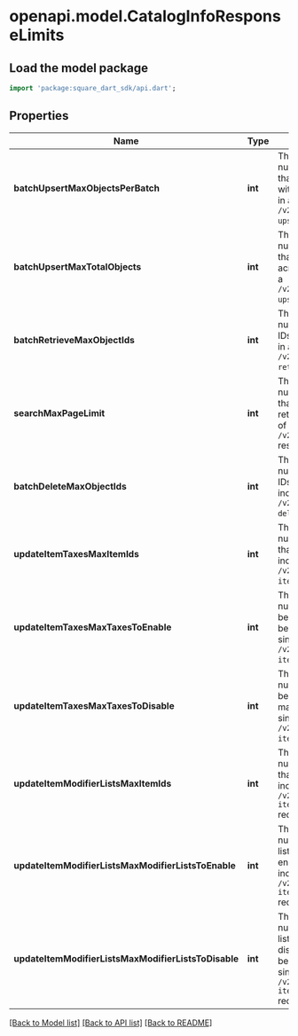 # openapi.model.CatalogInfoResponseLimits

## Load the model package
```dart
import 'package:square_dart_sdk/api.dart';
```

## Properties
Name | Type | Description | Notes
------------ | ------------- | ------------- | -------------
**batchUpsertMaxObjectsPerBatch** | **int** | The maximum number of objects that may appear within a single batch in a `/v2/catalog/batch-upsert` request. | [optional] 
**batchUpsertMaxTotalObjects** | **int** | The maximum number of objects that may appear across all batches in a `/v2/catalog/batch-upsert` request. | [optional] 
**batchRetrieveMaxObjectIds** | **int** | The maximum number of object IDs that may appear in a `/v2/catalog/batch-retrieve` request. | [optional] 
**searchMaxPageLimit** | **int** | The maximum number of results that may be returned in a page of a `/v2/catalog/search` response. | [optional] 
**batchDeleteMaxObjectIds** | **int** | The maximum number of object IDs that may be included in a single `/v2/catalog/batch-delete` request. | [optional] 
**updateItemTaxesMaxItemIds** | **int** | The maximum number of item IDs that may be included in a single `/v2/catalog/update-item-taxes` request. | [optional] 
**updateItemTaxesMaxTaxesToEnable** | **int** | The maximum number of tax IDs to be enabled that may be included in a single `/v2/catalog/update-item-taxes` request. | [optional] 
**updateItemTaxesMaxTaxesToDisable** | **int** | The maximum number of tax IDs to be disabled that may be included in a single `/v2/catalog/update-item-taxes` request. | [optional] 
**updateItemModifierListsMaxItemIds** | **int** | The maximum number of item IDs that may be included in a single `/v2/catalog/update-item-modifier-lists` request. | [optional] 
**updateItemModifierListsMaxModifierListsToEnable** | **int** | The maximum number of modifier list IDs to be enabled that may be included in a single `/v2/catalog/update-item-modifier-lists` request. | [optional] 
**updateItemModifierListsMaxModifierListsToDisable** | **int** | The maximum number of modifier list IDs to be disabled that may be included in a single `/v2/catalog/update-item-modifier-lists` request. | [optional] 

[[Back to Model list]](../README.md#documentation-for-models) [[Back to API list]](../README.md#documentation-for-api-endpoints) [[Back to README]](../README.md)


